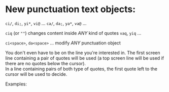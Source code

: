 New punctuation text objects:
=============================

   `ci/`, `di;`, `yi*`, `vi@` ...
   `ca/`, `da;`, `ya*`, `va@` ...

   `ciq` (or `""`) changes content inside *ANY* kind of quotes
   `vaq`, `yiq` ...

   `ci<space>`, `da<space>` ... modify *ANY* punctuation object

You don't even have to be on the line you're interested in. The first screen  
line containing a pair of quotes will be used (a top screen line will be used if  
there are no quotes below the cursor).  
In a line containing pairs of both type of quotes, the first quote left to the  
cursor will be used to decide.

Examples:
